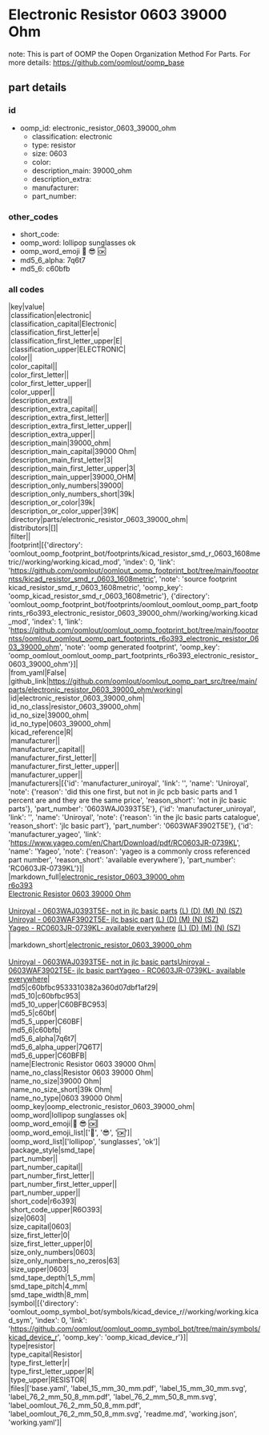 # Electronic Resistor 0603 39000 Ohm  

note: This is part of OOMP the Oopen Organization Method For Parts. For more details: https://github.com/oomlout/oomp_base

##  part details





### id
* oomp_id: electronic_resistor_0603_39000_ohm
  * classification: electronic
  * type: resistor
  * size: 0603
  * color: 
  * description_main: 39000_ohm
  * description_extra: 
  * manufacturer: 
  * part_number: 

### other_codes
* short_code: 
* oomp_word: lollipop sunglasses ok
* oomp_word_emoji :lollipop: :sunglasses: :ok:
* md5_6_alpha: 7q6t7
* md5_6: c60bfb

### all codes 
|key|value|  
|classification|electronic|  
|classification_capital|Electronic|  
|classification_first_letter|e|  
|classification_first_letter_upper|E|  
|classification_upper|ELECTRONIC|  
|color||  
|color_capital||  
|color_first_letter||  
|color_first_letter_upper||  
|color_upper||  
|description_extra||  
|description_extra_capital||  
|description_extra_first_letter||  
|description_extra_first_letter_upper||  
|description_extra_upper||  
|description_main|39000_ohm|  
|description_main_capital|39000 Ohm|  
|description_main_first_letter|3|  
|description_main_first_letter_upper|3|  
|description_main_upper|39000_OHM|  
|description_only_numbers|39000|  
|description_only_numbers_short|39k|  
|description_or_color|39k|  
|description_or_color_upper|39K|  
|directory|parts/electronic_resistor_0603_39000_ohm|  
|distributors|[]|  
|filter||  
|footprint|[{'directory': 'oomlout_oomp_footprint_bot/footprints/kicad_resistor_smd_r_0603_1608metric//working/working.kicad_mod', 'index': 0, 'link': 'https://github.com/oomlout/oomlout_oomp_footprint_bot/tree/main/foootprntss/kicad_resistor_smd_r_0603_1608metric', 'note': 'source footprint kicad_resistor_smd_r_0603_1608metric', 'oomp_key': 'oomp_kicad_resistor_smd_r_0603_1608metric'}, {'directory': 'oomlout_oomp_footprint_bot/footprints/oomlout_oomlout_oomp_part_footprints_r6o393_electronic_resistor_0603_39000_ohm//working/working.kicad_mod', 'index': 1, 'link': 'https://github.com/oomlout/oomlout_oomp_footprint_bot/tree/main/foootprntss/oomlout_oomlout_oomp_part_footprints_r6o393_electronic_resistor_0603_39000_ohm', 'note': 'oomp generated footprint', 'oomp_key': 'oomp_oomlout_oomlout_oomp_part_footprints_r6o393_electronic_resistor_0603_39000_ohm'}]|  
|from_yaml|False|  
|github_link|https://github.com/oomlout/oomlout_oomp_part_src/tree/main/parts/electronic_resistor_0603_39000_ohm/working|  
|id|electronic_resistor_0603_39000_ohm|  
|id_no_class|resistor_0603_39000_ohm|  
|id_no_size|39000_ohm|  
|id_no_type|0603_39000_ohm|  
|kicad_reference|R|  
|manufacturer||  
|manufacturer_capital||  
|manufacturer_first_letter||  
|manufacturer_first_letter_upper||  
|manufacturer_upper||  
|manufacturers|[{'id': 'manufacturer_uniroyal', 'link': '', 'name': 'Uniroyal', 'note': {'reason': 'did this one first, but not in jlc pcb basic parts and 1 percent are and they are the same price', 'reason_short': 'not in jlc basic parts'}, 'part_number': '0603WAJ0393T5E'}, {'id': 'manufacturer_uniroyal', 'link': '', 'name': 'Uniroyal', 'note': {'reason': 'in the jlc basic parts catalogue', 'reason_short': 'jlc basic part'}, 'part_number': '0603WAF3902T5E'}, {'id': 'manufacturer_yageo', 'link': 'https://www.yageo.com/en/Chart/Download/pdf/RC0603JR-0739KL', 'name': 'Yageo', 'note': {'reason': 'yageo is a commonly cross referenced part number', 'reason_short': 'available everywhere'}, 'part_number': 'RC0603JR-0739KL'}]|  
|markdown_full|[electronic_resistor_0603_39000_ohm](https://github.com/oomlout/oomlout_oomp_part_src/tree/main/parts/electronic_resistor_0603_39000_ohm/working)<br>[r6o393](https://github.com/oomlout/oomlout_oomp_part_src/tree/main/parts/electronic_resistor_0603_39000_ohm/working)<br>[Electronic Resistor 0603 39000 Ohm](https://github.com/oomlout/oomlout_oomp_part_src/tree/main/parts/electronic_resistor_0603_39000_ohm/working)<br><br>[Uniroyal - 0603WAJ0393T5E- not in jlc basic parts]() [(L)  ](https://www.lcsc.com/search?q=0603WAJ0393T5E)[(D)  ](https://www.digikey.com/en/products?keywords=0603WAJ0393T5E)[(M)  ](https://www.mouser.com/Search/Refine?Keyword=0603WAJ0393T5E)[(N)  ](https://www.newark.com/search?st=0603WAJ0393T5E)[(SZ)  ](https://so.szlcsc.com/global.html?k=0603WAJ0393T5E)<br>[Uniroyal - 0603WAF3902T5E- jlc basic part]() [(L)  ](https://www.lcsc.com/search?q=0603WAF3902T5E)[(D)  ](https://www.digikey.com/en/products?keywords=0603WAF3902T5E)[(M)  ](https://www.mouser.com/Search/Refine?Keyword=0603WAF3902T5E)[(N)  ](https://www.newark.com/search?st=0603WAF3902T5E)[(SZ)  ](https://so.szlcsc.com/global.html?k=0603WAF3902T5E)<br>[Yageo - RC0603JR-0739KL- available everywhere](https://www.yageo.com/en/Chart/Download/pdf/RC0603JR-0739KL) [(L)  ](https://www.lcsc.com/search?q=RC0603JR-0739KL)[(D)  ](https://www.digikey.com/en/products?keywords=RC0603JR-0739KL)[(M)  ](https://www.mouser.com/Search/Refine?Keyword=RC0603JR-0739KL)[(N)  ](https://www.newark.com/search?st=RC0603JR-0739KL)[(SZ)  ](https://so.szlcsc.com/global.html?k=RC0603JR-0739KL)<br>|  
|markdown_short|[electronic_resistor_0603_39000_ohm](https://github.com/oomlout/oomlout_oomp_part_src/tree/main/parts/electronic_resistor_0603_39000_ohm/working)<br><br>[Uniroyal - 0603WAJ0393T5E- not in jlc basic parts]()[Uniroyal - 0603WAF3902T5E- jlc basic part]()[Yageo - RC0603JR-0739KL- available everywhere](https://www.yageo.com/en/Chart/Download/pdf/RC0603JR-0739KL)|  
|md5|c60bfbc9533310382a360d07dbf1af29|  
|md5_10|c60bfbc953|  
|md5_10_upper|C60BFBC953|  
|md5_5|c60bf|  
|md5_5_upper|C60BF|  
|md5_6|c60bfb|  
|md5_6_alpha|7q6t7|  
|md5_6_alpha_upper|7Q6T7|  
|md5_6_upper|C60BFB|  
|name|Electronic Resistor 0603 39000 Ohm|  
|name_no_class|Resistor 0603 39000 Ohm|  
|name_no_size|39000 Ohm|  
|name_no_size_short|39k Ohm|  
|name_no_type|0603 39000 Ohm|  
|oomp_key|oomp_electronic_resistor_0603_39000_ohm|  
|oomp_word|lollipop sunglasses ok|  
|oomp_word_emoji|:lollipop: :sunglasses: :ok:|  
|oomp_word_emoji_list|[':lollipop:', ':sunglasses:', ':ok:']|  
|oomp_word_list|['lollipop', 'sunglasses', 'ok']|  
|package_style|smd_tape|  
|part_number||  
|part_number_capital||  
|part_number_first_letter||  
|part_number_first_letter_upper||  
|part_number_upper||  
|short_code|r6o393|  
|short_code_upper|R6O393|  
|size|0603|  
|size_capital|0603|  
|size_first_letter|0|  
|size_first_letter_upper|0|  
|size_only_numbers|0603|  
|size_only_numbers_no_zeros|63|  
|size_upper|0603|  
|smd_tape_depth|1_5_mm|  
|smd_tape_pitch|4_mm|  
|smd_tape_width|8_mm|  
|symbol|[{'directory': 'oomlout_oomp_symbol_bot/symbols/kicad_device_r//working/working.kicad_sym', 'index': 0, 'link': 'https://github.com/oomlout/oomlout_oomp_symbol_bot/tree/main/symbols/kicad_device_r', 'oomp_key': 'oomp_kicad_device_r'}]|  
|type|resistor|  
|type_capital|Resistor|  
|type_first_letter|r|  
|type_first_letter_upper|R|  
|type_upper|RESISTOR|  
|files|['base.yaml', 'label_15_mm_30_mm.pdf', 'label_15_mm_30_mm.svg', 'label_76_2_mm_50_8_mm.pdf', 'label_76_2_mm_50_8_mm.svg', 'label_oomlout_76_2_mm_50_8_mm.pdf', 'label_oomlout_76_2_mm_50_8_mm.svg', 'readme.md', 'working.json', 'working.yaml']|  
